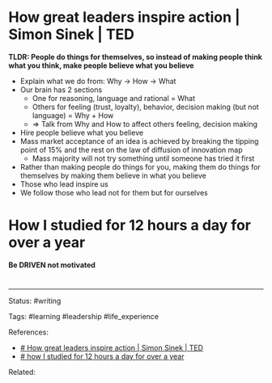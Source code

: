 # How great leaders inspire action | Simon Sinek | TED

**TLDR: People do things for themselves, so instead of making people think what you think, make people believe what you believe**

- Explain what we do from: Why -> How -> What
- Our brain has 2 sections
	- One for reasoning, language and rational = What
	- Others for feeling (trust, loyalty), behavior, decision making (but not language) = Why + How
	- => Talk from Why and How to affect others feeling, decision making
- Hire people believe what you believe
- Mass market acceptance of an idea is achieved by breaking the tipping point of 15% and the rest on the law of diffusion of innovation map
	- Mass majority will not try something until someone has tried it first
- Rather than making people do things for you, making them do things for themselves by making them believe in what you believe
- Those who lead inspire us
- We follow those who lead not for them but for ourselves

# How I studied for 12 hours a day for over a year

**Be DRIVEN not motivated**





# 

--- 
Status: #writing

Tags: #learning #leadership #life_experience 

References:
- [# How great leaders inspire action | Simon Sinek | TED](https://www.youtube.com/watch?v=qp0HIF3SfI4)
- [# how I studied for 12 hours a day for over a year](https://www.youtube.com/watch?v=kICh_d6tHQk)

Related:
